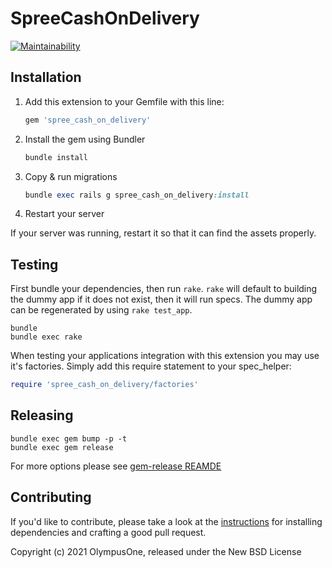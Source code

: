 # SpreeCashOnDelivery

[![Maintainability](https://api.codeclimate.com/v1/badges/2d267f05a2c5bc404d1f/maintainability)](https://codeclimate.com/github/olympusone/spree_cash_on_delivery/maintainability)

## Installation

1. Add this extension to your Gemfile with this line:

    ```ruby
    gem 'spree_cash_on_delivery'
    ```

2. Install the gem using Bundler

    ```ruby
    bundle install
    ```

3. Copy & run migrations

    ```ruby
    bundle exec rails g spree_cash_on_delivery:install
    ```

4. Restart your server

  If your server was running, restart it so that it can find the assets properly.

## Testing

First bundle your dependencies, then run `rake`. `rake` will default to building the dummy app if it does not exist, then it will run specs. The dummy app can be regenerated by using `rake test_app`.

```shell
bundle
bundle exec rake
```

When testing your applications integration with this extension you may use it's factories.
Simply add this require statement to your spec_helper:

```ruby
require 'spree_cash_on_delivery/factories'
```

## Releasing

```shell
bundle exec gem bump -p -t
bundle exec gem release
```

For more options please see [gem-release REAMDE](https://github.com/svenfuchs/gem-release)

## Contributing

If you'd like to contribute, please take a look at the
[instructions](CONTRIBUTING.md) for installing dependencies and crafting a good
pull request.

Copyright (c) 2021 OlympusOne, released under the New BSD License
